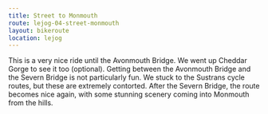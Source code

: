 ```yaml
---
title: Street to Monmouth
route: lejog-04-street-monmouth
layout: bikeroute
location: lejog
---
```


This is a very nice ride until the Avonmouth Bridge. We went up Cheddar Gorge to see it too (optional). Getting between the Avonmouth Bridge and the Severn Bridge is not particularly fun. We stuck to the Sustrans cycle routes, but these are extremely contorted. After the Severn Bridge, the route becomes nice again, with some stunning scenery coming into Monmouth from the hills.

